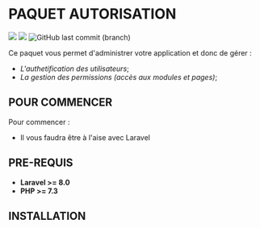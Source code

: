 # PAQUET AUTORISATION
 ![](https://img.shields.io/badge/BUILT%20WITH-LARAVEL%208-red)  ![](https://img.shields.io/badge/VERSION-1.0.0-9cf) ![GitHub last commit (branch)](https://img.shields.io/github/last-commit/developpeurk30/autorisation/master?color=green&label=LAST%20UPDATE)
 
 Ce paquet vous permet d'administrer votre application et donc de gérer :  

* *L'authetification des utilisateurs*;
* *La gestion des permissions (accès aux modules et pages)*;


 
## POUR COMMENCER

Pour commencer :  
   * Il vous faudra être à l'aise avec Laravel
## PRE-REQUIS
* **Laravel >= 8.0**
* **PHP >= 7.3**  

## INSTALLATION